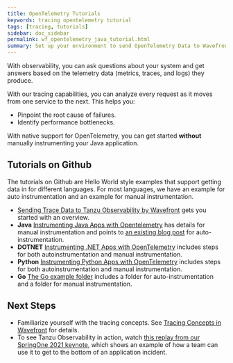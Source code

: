 ```yaml
---
title: OpenTelemetry Tutorials
keywords: tracing opentelemetry tutorial
tags: [tracing, tutorials]
sidebar: doc_sidebar
permalink: wf_opentelemetry_java_tutorial.html
summary: Set up your environment to send OpenTelemetry Data to Wavefront.
---
```

With observability, you can ask questions about your system and get answers based on the telemetry data (metrics, traces, and logs) they produce.

With our tracing capabilities, you can analyze every request as it moves from one service to the next. This helps you:
* Pinpoint the root cause of failures.
* Identify performance bottlenecks.

With native support for OpenTelemetry, you can get started **without** manually instrumenting your Java application.

## Tutorials on Github

The tutorials on Github are Hello World style examples that support getting data in for different languages. For most languages, we have an example for auto instrumentation and an example for manual instrumentation.

* [Sending Trace Data to Tanzu Observability by Wavefront](https://github.com/wavefrontHQ/opentelemetry-examples) gets you started with an overview.
* **Java** [Instrumenting Java Apps with Opentelemetry](https://github.com/wavefrontHQ/opentelemetry-examples/tree/master/java-example) has details for manual instrumentation and points to [an existing blog post](https://tanzu.vmware.com/content/blog/getting-started-opentelemetry-vmware-tanzu-observability#devops) for auto-instrumentation.
* **DOTNET** [Instrumenting .NET Apps with OpenTelemetry](https://github.com/wavefrontHQ/opentelemetry-examples/tree/master/DOTNET-example) includes steps for both autoinstrumentation and manual instrumentation.
* **Python** [Instrumenting Python Apps with OpenTelemetry](https://github.com/wavefrontHQ/opentelemetry-examples/tree/master/python-example) includes steps for both autoinstrumentation and manual instrumentation.
* **Go** [The Go example folder](https://github.com/wavefrontHQ/opentelemetry-examples/tree/master/go-example) includes a folder for auto-instrumentation and a folder for manual instrumentation. 

## Next Steps

- Familiarize yourself with the tracing concepts. See [Tracing Concepts in Wavefront](trace_data_details.html) for details.
- To see Tanzu Observability in action, watch [this replay from our SpringOne 2021 keynote](https://youtu.be/QMCYmaPa_14), which shows an example of how a team can use it to get to the bottom of an application incident.
